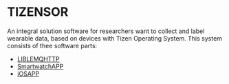 # TIZENSOR
An integral solution software for researchers want to collect and label wearable data, based on devices with Tizen Operating System. This system consists of thee software parts:
- [LIBLEMQHTTP](https://github.com/frangam/tizensor/wiki/LIBLEMQHTTP)
- [SmartwatchAPP](https://github.com/frangam/tizensor/wiki/SmartwatchAPP)
- [iOSAPP](https://github.com/frangam/tizensor/wiki/iOSAPP)

